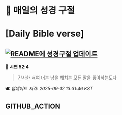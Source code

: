 # 🙏 매일의 성경 구절
# [Daily Bible verse]
## [![README에 성경구절 업데이트](https://github.com/DONGSUKA/first_test/actions/workflows/update-readme-bible.yml/badge.svg)](https://github.com/DONGSUKA/first_test/actions/workflows/update-readme-bible.yml)
<!-- START_BIBLE_VERSE -->
📖 **시편 52:4**
> 간사한 혀여 너는 남을 해치는 모든 말을 좋아하는도다

🕊️ _업데이트 시각: 2025-09-12 13:31:46 KST_
  <!-- END_BIBLE_VERSE -->
## GITHUB_ACTION
